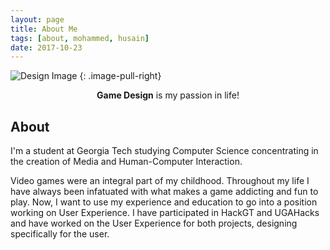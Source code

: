 ```yaml
---
layout: page
title: About Me
tags: [about, mohammed, husain]
date: 2017-10-23
---
```


![Design Image](https://i.imgur.com/LxB4sa5.jpg)
{: .image-pull-right}

<center><b>Game Design</b> is my passion in life!</center>

## About

I'm a student at Georgia Tech studying Computer Science concentrating in the creation of Media and Human-Computer Interaction.

Video games were an integral part of my childhood. Throughout my life I have always been infatuated with what makes a game addicting and fun to play. Now, I want to use my experience and education to go into a position working on User Experience. I have participated in HackGT and UGAHacks and have worked on the User Experience for both projects, designing specifically for the user.

